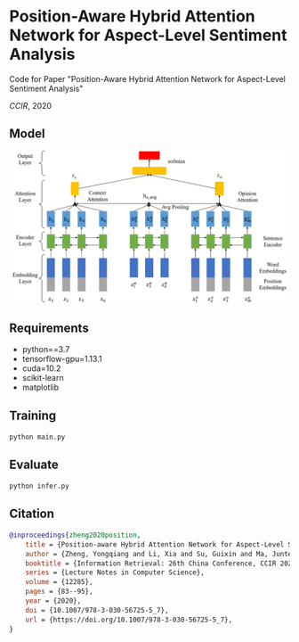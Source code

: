 # Position-Aware Hybrid Attention Network for Aspect-Level Sentiment Analysis

Code for Paper "Position-Aware Hybrid Attention Network for Aspect-Level Sentiment Analysis"

 *CCIR*, 2020

## **Model**
![](model.png)

## **Requirements**
- python==3.7
- tensorflow-gpu=1.13.1
- cuda=10.2
- scikit-learn
- matplotlib

## **Training**
```
python main.py
```

## **Evaluate**
```
python infer.py
```

## **Citation**
```bibtex
@inproceedings{zheng2020position,
    title = {Position-aware Hybrid Attention Network for Aspect-Level Sentiment Analysis},
    author = {Zheng, Yongqiang and Li, Xia and Su, Guixin and Ma, Junteng and Ning, Chaolin},
    booktitle = {Information Retrieval: 26th China Conference, CCIR 2020, Xi'an, China, August 14--16, 2020, Proceedings 26},
    series = {Lecture Notes in Computer Science},
    volume = {12285},
    pages = {83--95},
    year = {2020},
    doi = {10.1007/978-3-030-56725-5_7},
    url = {https://doi.org/10.1007/978-3-030-56725-5_7},
}
```
